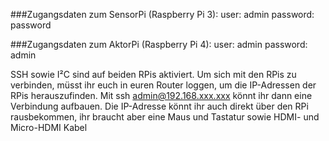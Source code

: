 ###Zugangsdaten zum SensorPi (Raspberry Pi 3): 
user: admin
password: password

###Zugangsdaten zum AktorPi (Raspberry Pi 4): 
user: admin
password: admin 

SSH sowie I²C sind auf beiden RPis aktiviert. 
Um sich mit den RPis zu verbinden, müsst ihr euch in euren Router loggen, um die IP-Adressen der RPis herauszufinden. Mit ssh admin@192.168.xxx.xxx könnt ihr dann eine Verbindung aufbauen. 
Die IP-Adresse könnt ihr auch direkt über den RPi rausbekommen, ihr braucht aber eine Maus und Tastatur sowie HDMI- und Micro-HDMI Kabel
